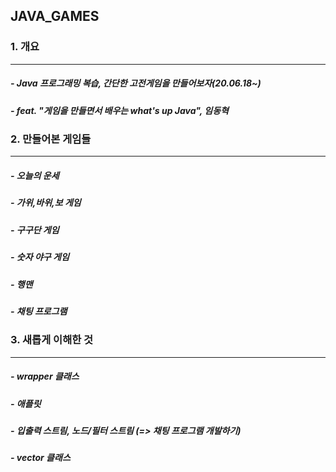 ## JAVA_GAMES

### 1. 개요
-----------
##### - Java 프로그래밍 복습, 간단한 고전게임을 만들어보자(20.06.18~)
##### - feat. "게임을 만들면서 배우는 what's up Java", 임동혁


### 2. 만들어본 게임들
-----------
##### - 오늘의 운세
##### - 가위,바위,보 게임
##### - 구구단 게임
##### - 숫자 야구 게임
##### - 행맨
##### - 채팅 프로그램


### 3. 새롭게 이해한 것
-----------
##### - wrapper 클래스
##### - 애플릿
##### - 입출력 스트림, 노드/필터 스트림 (=> 채팅 프로그램 개발하기)
##### - vector 클래스
